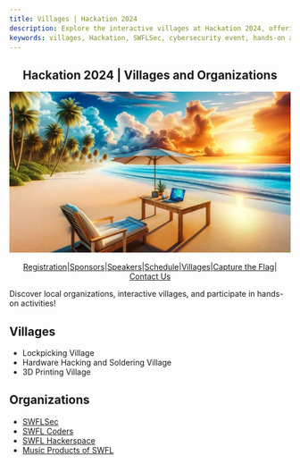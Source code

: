 ```yaml
---
title: Villages | Hackation 2024
description: Explore the interactive villages at Hackation 2024, offering hands-on cybersecurity activities and demonstrations.
keywords: villages, Hackation, SWFLSec, cybersecurity event, hands-on activities
---
```


<h2 style="text-align: center;">Hackation 2024 | Villages and Organizations</h2>

![Hackation Banner](images/hackation-banner.jpg)

<div style="display: flex; justify-content: center; flex-wrap: wrap;">
  <a href="registration">Registration</a> |
  <a href="sponsors">Sponsors</a> |
  <a href="speakers">Speakers</a> |
  <a href="schedule">Schedule</a> |
  <a href="villages">Villages</a> |
  <a href="ctf">Capture the Flag</a> |
  <a href="https://forms.gle/BJsMjZXm45aiE7qm8">Contact Us</a>
</div>

Discover local organizations, interactive villages, and participate in hands-on activities!

## Villages

- Lockpicking Village
- Hardware Hacking and Soldering Village
- 3D Printing Village

## Organizations

- [SWFLSec](https://www.meetup.com/SWFLSec-Southwest-Florida-Infosec-Meetup)
- [SWFL Coders](https://www.meetup.com/SWFL-Coders)
- [SWFL Hackerspace](https://www.meetup.com/swfl-hackerspace/)
- [Music Products of SWFL](https://www.meetup.com/music-producers-of-swfl/)
